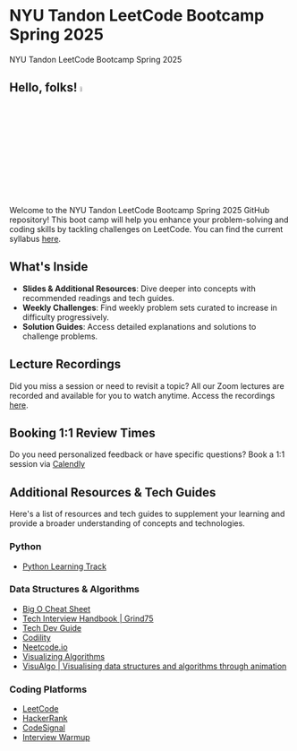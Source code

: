 # NYU Tandon LeetCode Bootcamp Spring 2025
NYU Tandon LeetCode Bootcamp Spring 2025

## Hello, folks! <img src="https://raw.githubusercontent.com/MartinHeinz/MartinHeinz/master/wave.gif" width=5% height=5% alt="Waving hand">

Welcome to the NYU Tandon LeetCode Bootcamp Spring 2025 GitHub repository! This boot camp will help you enhance your problem-solving and coding skills by tackling challenges on LeetCode. You can find the current syllabus [here](https://docs.google.com/document/d/1anDvbiGk6KLCqyC3WFXz7irKQYX1TP4Uk-HqPYyPAVw/edit?usp=sharing). 

## What's Inside

- **Slides & Additional Resources**: Dive deeper into concepts with recommended readings and tech guides.
- **Weekly Challenges**: Find weekly problem sets curated to increase in difficulty progressively.
- **Solution Guides**: Access detailed explanations and solutions to challenge problems.

## Lecture Recordings

Did you miss a session or need to revisit a topic? All our Zoom lectures are recorded and available for you to watch anytime. Access the recordings [here](https://docs.google.com/document/d/1yWuEd1b3MDFLlBocrzM7Ws4-tvYbx_FRzmcJmLzVxPs/edit?usp=sharing). 

## Booking 1:1 Review Times

Do you need personalized feedback or have specific questions? Book a 1:1 session via [Calendly](https://calendly.com/ka3535-nyu/leetcode-technical-interview-coaching-mock-interview)

## Additional Resources & Tech Guides

Here's a list of resources and tech guides to supplement your learning and provide a broader understanding of concepts and technologies.

### Python

- [Python Learning Track](https://exercism.org/tracks/python)

### Data Structures & Algorithms

- [Big O Cheat Sheet](https://www.bigocheatsheet.com/)
- [Tech Interview Handbook | Grind75](https://www.techinterviewhandbook.org)
- [Tech Dev Guide](https://techdevguide.withgoogle.com/paths/data-structures-and-algorithms/)
- [Codility](https://app.codility.com/programmers/lessons/1-iterations/)
- [Neetcode.io](https://neetcode.io/roadmap)
- [Visualizing Algorithms](https://www.cs.usfca.edu/~galles/visualization/Algorithms.html)
- [VisuAlgo | Visualising data structures and algorithms through animation](https://visualgo.net/en)

### Coding Platforms

- [LeetCode](https://leetcode.com/)
- [HackerRank](https://www.hackerrank.com/)
- [CodeSignal](https://codesignal.com)
- [Interview Warmup](https://grow.google/certificates/interview-warmup/)
